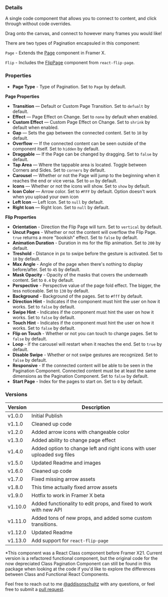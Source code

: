### Details

A single code component that allows you to connect to content, and click through without code overrides.

Drag onto the canvas, and connect to however many frames you would like!

There are two types of Pagination encapsuled in this component:

`Page` - Extends the [Page](https://www.framer.com/api/page/) component in Framer X.

`Flip` - Includes the [FlipPage](https://www.npmjs.com/package/react-flip-page) component from `react-flip-page`.

### Properties

- **Page Type** - Type of Pagination. Set to `Page` by default.

**Page Properties**

- **Transition** — Default or Custom Page Transition. Set to `defualt` by default.
- **Effect** — Page Effect on Change. Set to `none` by default when enabled.
- **Custom Effect** — Custom Page Effect on Change. Set to `shrink` by default when enabled.
- **Gap** — Sets the gap between the connected content. Set to `10` by default.
- **Overflow** — If the connected content can be seen outside of the component itself. Set to `hidden` by default.
- **Draggable** — If the Page can be changed by dragging. Set to `false` by default.
- **Tap Area** — Where the tappable area is located. Toggle between Corners and Sides. Set to `corners` by default.
- **Carousel** — Whether or not the Page will jump to the beginning when it reaches the end or vice versa. Set to `on` by default.
- **Icons** — Whether or not the icons will show. Set to `show` by default.
- **Icon Color** — Arrow color. Set to `#FFF` by default. Option doesn't work when you upload your own icon
- **Left Icon** — Left Icon. Set to `null` by default.
- **Right Icon** — Right Icon. Set to `null` by default.

**Flip Properties**

- **Orientation** - Direction the Flip Page will turn. Set to `vertical` by default.
- **Uncut Pages** - Whether or not the content will overflow the Flip Page. `true` returns a more "bookish" effect. Set to `false` by default.
- **Animation Duration** - Duration in ms for the flip animation. Set to `200` by default.
- **Treshold** - Distance in px to swipe before the gesture is activated. Set to `10` by default.
- **Max Angle** - Angle of the page when there's nothing to display before/after. Set to `45` by default.
- **Mask Opacity** - Opacity of the masks that covers the underneath content. Set to `0.4` by default.
- **Perspective** - Perspective value of the page fold effect. The bigger, the less noticeable. Set to `130` by default.
- **Background** - Background of the pages. Set to `#fff` by default.
- **Direction Hint** - Indicates if the component must hint the user on how it works. Set to `false` by default.
- **Swipe Hint** - Indicates if the component must hint the user on how it works. Set to `false` by default.
- **Touch Hint** - Indicates if the component must hint the user on how it works. Set to `false` by default.
- **Flip on Touch** - Whether or not you can touch to change pages. Set to `false` by default.
- **Loop** - If the carousel will restart when it reaches the end. Set to `true` by default.
- **Disable Swipe** - Whether or not swipe gestures are recognized. Set to `false` by default.
- **Responsive** - If the connected content will be able to be seen in the Pagination Component. Connected content must be at least the same dimensions as the Pagination Component. Set to `false` by default.
- **Start Page** - Index for the pages to start on. Set to `0` by default.

### Versions

| Version | Description                                                              |
| ------- | ------------------------------------------------------------------------ |
| v1.0.0  | Initial Publish                                                          |
| v1.1.0  | Cleaned up code                                                          |
| v1.2.0  | Added arrow icons with changeable color                                  |
| v1.3.0  | Added ability to change page effect                                      |
| v1.4.0  | Added option to change left and right icons with user uploaded svg files |
| v1.5.0  | Updated Readme and images                                                |
| v1.6.0  | Cleaned up code                                                          |
| v1.7.0  | Fixed missing arrow assets                                               |
| v1.8.0  | This time actually fixed arrow assets                                    |
| v1.9.0  | Hotfix to work in Framer X beta                                          |
| v1.10.0 | Added functionality to edit props, and fixed to work with new API        |
| v1.11.0 | Added tons of new props, and added some custom transitions.              |
| v1.12.0 | Updated Readme                                                           |
| v1.13.0 | Add support for `react-flip-page`                                        |

\*This component was a React Class component before Framer X21. Current version is a refactored functional component, but the original code for the now depreciated Class Pagination Component can still be found in this package when looking at the code if you'd like to explore the differences between Class and Functional React Components.

Feel free to reach out to me [@addisonschultz](https://twitter.com/AddisonSchultz) with any questions, or feel free to submit a [pull request](https://github.com/addisonschultz/pagination).
